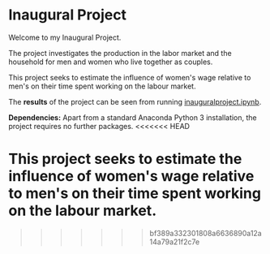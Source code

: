 # Inaugural Project

Welcome to my Inaugural Project. 

The project investigates the production in the
labor market and the household for men and women who live together as couples.

This project seeks to estimate the influence of women's wage relative to men's on their time spent working on the labour market.

The **results** of the project can be seen from running [inauguralproject.ipynb](inauguralproject.ipynb).

**Dependencies:** Apart from a standard Anaconda Python 3 installation, the project requires no further packages.
<<<<<<< HEAD

This project seeks to estimate the influence of women's wage relative to men's on their time spent working on the labour market.
=======
>>>>>>> bf389a332301808a6636890a12a14a79a21f2c7e
